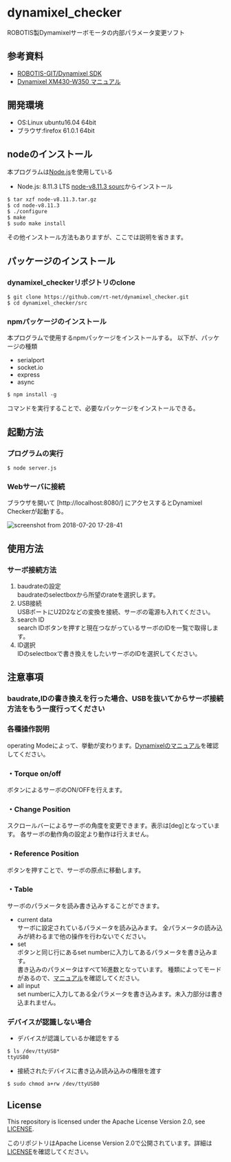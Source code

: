 # dynamixel_checker
ROBOTIS製Dymamixelサーボモータの内部パラメータ変更ソフト

## 参考資料
 * [ROBOTIS-GIT/Dynamixel SDK](https://github.com/ROBOTIS-GIT/DynamixelSDK)
 * [Dynamixel XM430-W350 マニュアル](http://www.besttechnology.co.jp/modules/knowledge/?Dynamixel%20XM430-W350)

## 開発環境
 - OS:Linux ubuntu16.04 64bit
 - ブラウザ:firefox 61.0.1 64bit
 
## nodeのインストール
   本プログラムは[Node.js](https://nodejs.org/ja/)を使用している  

   - Node.js: 8.11.3 LTS
    [node-v8.11.3 sourc](https://nodejs.org/dist/v8.11.3/node-v8.11.3.tar.gz)からインストール
   ``` 
   $ tar xzf node-v8.11.3.tar.gz
   $ cd node-v8.11.3
   $ ./configure
   $ make
   $ sudo make install 
   ```
   その他インストール方法もありますが、ここでは説明を省きます。

## パッケージのインストール
   ### dynamixel_checkerリポジトリのclone
   ```
   $ git clone https://github.com/rt-net/dynamixel_checker.git 
   $ cd dynamixel_checker/src
   ```
   ### npmパッケージのインストール
   本プログラムで使用するnpmパッケージをインストールする。
   以下が、パッケージの種類
   - serialport
   - socket.io
   - express
   - async
   
   ```
   $ npm install -g
   ```
   コマンドを実行することで、必要なパッケージをインストールできる。
   
## 起動方法
 ### プログラムの実行
   ```
   $ node server.js 
   ```
 ### Webサーバに接続
   ブラウザを開いて [http://localhost:8080/] にアクセスするとDynamixel Checkerが起動する。
   
   ![screenshot from 2018-07-20 17-28-41](https://user-images.githubusercontent.com/12367951/42992244-f39f4cee-8c42-11e8-8929-bc0b1d83ccca.png)

## 使用方法
 ### サーボ接続方法
 1. baudrateの設定    
  baudrateのselectboxから所望のrateを選択します。
 1. USB接続    
  USBポートにU2D2などの変換を接続、サーボの電源も入れてください。
 1. search ID   
  search IDボタンを押すと現在つながっているサーボのIDを一覧で取得します。
 1. ID選択   
  IDのselectboxで書き換えをしたいサーボのIDを選択してください。
  ## 注意事項
   ### baudrate,IDの書き換えを行った場合、USBを抜いてからサーボ接続方法をもう一度行ってください
  
 ### 各種操作説明
 operating Modeによって、挙動が変わります。[Dynamixelのマニュアル](http://www.besttechnology.co.jp/modules/knowledge/?Dynamixel%20XM430-W350)を確認してください。
 ### ・Torque on/off
 ボタンによるサーボのON/OFFを行えます。
 ### ・Change Position
 スクロールバーによるサーボの角度を変更できます。表示は[deg]となっています。
 各サーボの動作角の設定より動作は行えません。
 ### ・Reference Position
 ボタンを押すことで、サーボの原点に移動します。
 ### ・Table
 サーボのパラメータを読み書き込みすることができます。
 * current data     
 サーボに設定されているパラメータを読み込みます。
 全パラメータの読み込みが終わるまで他の操作を行わないでください。    
 * set      
 ボタンと同じ行にあるset numberに入力してあるパラメータを書き込みます。     
 書き込みのパラメータはすべて16進数となっています。
 種類によってモードがあるので、[マニュアル](http://www.besttechnology.co.jp/modules/knowledge/?Dynamixel%20XM430-W350)を確認してください。     
 * all input      
 set numberに入力してある全パラメータを書き込みます。未入力部分は書き込まれません。    

 ### デバイスが認識しない場合 
   * デバイスが認識しているか確認をする
   ```
   $ ls /dev/ttyUSB*  
   ttyUSB0
   ```
   * 接続されたデバイスに書き込み読み込みの権限を渡す
   ```
   $ sudo chmod a+rw /dev/ttyUSB0 
   ```
## License

This repository is licensed under the Apache License Version 2.0, see [LICENSE](./LICENSE).

このリポジトリはApache License Version 2.0で公開されています。詳細は[LICENSE](./LICENSE)を確認してください。
